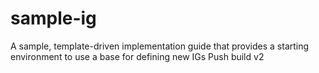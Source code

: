 # sample-ig
A sample, template-driven implementation guide that provides a starting environment to use a base for defining new IGs
Push build v2        


